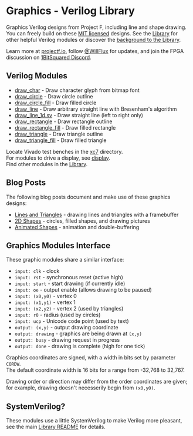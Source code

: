 # Graphics - Verilog Library

Graphics Verilog designs from Project F, including line and shape drawing. You can freely build on these [MIT licensed](../../LICENSE) designs. See the [Library](../) for other helpful Verilog modules or discover the [background to the Library](https://projectf.io/posts/verilog-library-announcement/).

Learn more at [projectf.io](https://projectf.io/), follow [@WillFlux](https://twitter.com/WillFlux) for updates, and join the FPGA discussion on [1BitSquared Discord](https://1bitsquared.com/pages/chat).

## Verilog Modules

* [draw_char](draw_char.sv) - Draw character glyph from bitmap font
* [draw_circle](draw_circle.sv) - Draw circle outline
* [draw_circle_fill](draw_circle_fill.sv) - Draw filled circle
* [draw_line](draw_line.sv) - Draw arbitrary straight line with Bresenham's algorithm
* [draw_line_1d.sv](draw_line_1d.sv) - Draw straight line (left to right only)
* [draw_rectangle](draw_rectangle.sv) - Draw rectangle outline
* [draw_rectangle_fill](draw_rectangle_fill.sv) - Draw filled rectangle
* [draw_triangle](draw_triangle.sv) - Draw triangle outline
* [draw_triangle_fill](draw_triangle_fill.sv) - Draw filled triangle

Locate Vivado test benches in the [xc7](xc7) directory.  
For modules to drive a display, see [display](../display/).  
Find other modules in the [Library](../).

## Blog Posts

The following blog posts document and make use of these graphics designs:

* [Lines and Triangles](https://projectf.io/posts/lines-and-triangles/) - drawing lines and triangles with a framebuffer
* [2D Shapes](https://projectf.io/posts/fpga-shapes/) - circles, filled shapes, and drawing pictures
* [Animated Shapes](https://projectf.io/posts/animated-shapes/) - animation and double-buffering

## Graphics Modules Interface

These graphic modules share a similar interface:

* `input: clk` - clock
* `input: rst` - synchronous reset (active high)
* `input: start` - start drawing (if currently idle)
* `input: oe` - output enable (allows drawing to be paused)
* `input: (x0,y0)` - vertex 0
* `input: (x1,y1)` - vertex 1
* `input: (x2,y2)` - vertex 2 (used by triangles)
* `input: r0` - radius (used by circles)
* `input: ucp` - Unicode code point (used by text)
* `output: (x,y)` - output drawing coordinate
* `output: drawing` - graphics are being drawn at `(x,y)`
* `output: busy` - drawing request in progress
* `output: done` - drawing is complete (high for one tick)

Graphics coordinates are signed, with a width in bits set by parameter `CORDW`.  
The default coordinate width is 16 bits for a range from -32,768 to 32,767.

Drawing order or direction may differ from the order coordinates are given;
for example, drawing doesn't necesserily begin from `(x0,y0)`.

## SystemVerilog?

These modules use a little SystemVerilog to make Verilog more pleasant, see the main [Library README](../README.md#systemverilog) for details.
